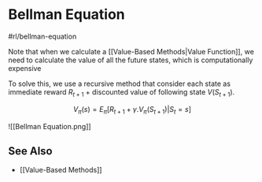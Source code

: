 # Bellman Equation
#rl/bellman-equation

Note that when we calculate a [[Value-Based Methods|Value Function]], we need to calculate the value of all the future states, which is computationally expensive 

To solve this, we use a recursive method that consider each state as immediate reward $R_{t+1}$ + discounted value of following state $V(S_{t+1})$.

$$
V_{\pi}(s) = E_{\pi} [R_{t+1} + \gamma. V_{\pi}(S_{t+1}) | S_{t} = s]
$$

![[Bellman Equation.png]]

## See Also
- [[Value-Based Methods]]
